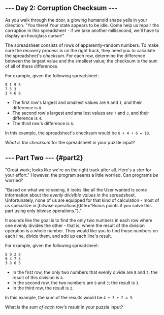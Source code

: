 ## \-\-- Day 2: Corruption Checksum \-\--

As you walk through the door, a glowing humanoid shape yells in your
direction. \"You there! Your state appears to be idle. Come help us
repair the corruption in this spreadsheet - if we take another
millisecond, we\'ll have to display an hourglass cursor!\"

The spreadsheet consists of rows of apparently-random numbers. To make
sure the recovery process is on the right track, they need you to
calculate the spreadsheet\'s *checksum*. For each row, determine the
difference between the largest value and the smallest value; the
checksum is the sum of all of these differences.

For example, given the following spreadsheet:

    5 1 9 5
    7 5 3
    2 4 6 8

-   The first row\'s largest and smallest values are `9` and `1`, and
    their difference is `8`.
-   The second row\'s largest and smallest values are `7` and `3`, and
    their difference is `4`.
-   The third row\'s difference is `6`.

In this example, the spreadsheet\'s checksum would be `8 + 4 + 6 = 18`.

*What is the checksum* for the spreadsheet in your puzzle input?


## \-\-- Part Two \-\-- {#part2}

\"Great work; looks like we\'re on the right track after all. Here\'s a
*star* for your effort.\" However, the program seems a little worried.
Can programs *be* worried?

\"Based on what we\'re seeing, it looks like all the User wanted is some
information about the *evenly divisible values* in the spreadsheet.
Unfortunately, none of us are equipped for that kind of calculation -
most of us specialize in [bitwise
operations]{title="Bonus points if you solve this part using only bitwise operations."}.\"

It sounds like the goal is to find the only two numbers in each row
where one evenly divides the other - that is, where the result of the
division operation is a whole number. They would like you to find those
numbers on each line, divide them, and add up each line\'s result.

For example, given the following spreadsheet:

    5 9 2 8
    9 4 7 3
    3 8 6 5

-   In the first row, the only two numbers that evenly divide are `8`
    and `2`; the result of this division is `4`.
-   In the second row, the two numbers are `9` and `3`; the result is
    `3`.
-   In the third row, the result is `2`.

In this example, the sum of the results would be `4 + 3 + 2 = 9`.

What is the *sum of each row\'s result* in your puzzle input?
